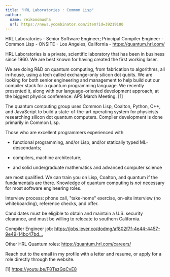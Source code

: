 ```yaml
---
title: "HRL Laboratories : Common Lisp"
author:
  name: reikonomusha
  url: https://news.ycombinator.com/item?id=39219100
---
```

HRL Laboratories - Senior Software Engineer; Principal Compiler Engineer - Common Lisp - ONSITE - Los Angeles, California - <a href="https:&#x2F;&#x2F;quantum.hrl.com&#x2F;" rel="nofollow">https:&#x2F;&#x2F;quantum.hrl.com&#x2F;</a>

HRL Laboratories is a private, scientific laboratory that has been in business since 1960. We are best known for having created the first working laser.

We are doing R&amp;D on quantum computing, from fabrication to algorithms, all in-house, using a tech called exchange-only silicon dot qubits. We are looking for both senior engineering and management to help build out our compiler stack for a quantum programming language. We recently presented it, along with our language-oriented development approach, at the biggest physics conference: APS March Meeting. [1]

The quantum computing group uses Common Lisp, Coalton, Python, C++, and JavaScript to build a state-of-the-art operating system for physicists researching silicon dot quantum computers. Compiler development is done primarily in Common Lisp.

Those who are excellent programmers experienced with

- functional programming, and&#x2F;or Lisp, and&#x2F;or statically typed ML-descendants;

- compilers, machine architecture;

- and solid undergraduate mathematics and advanced computer science

are most qualified. We can train you on Lisp, Coalton, and quantum if the fundamentals are there. Knowledge of quantum computing is <i>not</i> necessary for most software engineering roles.

Interview process: phone call, &quot;take-home&quot; exercise, on-site interview (no whiteboarding), reference checks, and offer.

Candidates must be eligible to obtain and maintain a U.S. security clearance, and must be willing to relocate to southern California.

Compiler Engineer job: <a href="https:&#x2F;&#x2F;jobs.lever.co&#x2F;dodmg&#x2F;af802f7f-4e44-4457-9e49-14bc47bd8b31" rel="nofollow">https:&#x2F;&#x2F;jobs.lever.co&#x2F;dodmg&#x2F;af802f7f-4e44-4457-9e49-14bc47bd...</a>

Other HRL Quantum roles: <a href="https:&#x2F;&#x2F;quantum.hrl.com&#x2F;careers&#x2F;" rel="nofollow">https:&#x2F;&#x2F;quantum.hrl.com&#x2F;careers&#x2F;</a>

Reach out to the email in my profile with a letter and resume, or apply for a role directly through the website.

[1] <a href="https:&#x2F;&#x2F;youtu.be&#x2F;F8TezGqCvE8" rel="nofollow">https:&#x2F;&#x2F;youtu.be&#x2F;F8TezGqCvE8</a>
